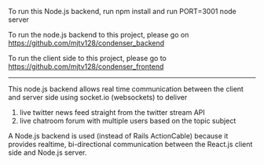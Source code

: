 To run this Node.js backend, run npm install and run PORT=3001 node server

To run the node.js backend to this project, please go on https://github.com/mjtv128/condenser_backend

To run the client side to this project, please go to https://github.com/mjtv128/condenser_frontend

------

This node.js backend allows real time communication between the client and server side using socket.io (websockets) to deliver
1. live twitter news feed straight from the twitter stream API 
2. live chatroom forum with multiple users based on the topic subject 

A Node.js backend is used (instead of Rails ActionCable) because it provides realtime, bi-directional communication between the React.js client side and Node.js server.
